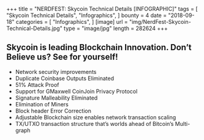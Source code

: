 +++
title = "NERDFEST: Skycoin Technical Details [INFOGRAPHIC]"
tags = [
    "Skycoin Technical Details",
    "Infographics",
]
bounty = 4
date = "2018-09-18"
categories = [
    "Infographics",
]
[image]
    url = "img/NerdFest-Skycoin-Technical-Details.jpg"
    type = "image/jpg"
    length = 282624
+++

## Skycoin is leading Blockchain Innovation. Don’t Believe us? See for yourself!

* Network security improvements
* Duplicate Coinbase Outputs Eliminated
* 51% Attack Proof
* Support for GMaxwell CoinJoin Privacy Protocol
* Signature Malleability Eliminated
* Elimination of Miners
* Block header Error Correction
* Adjustable Blockchain size enables network transaction scaling
* TX/UTXO transaction structure that’s worlds ahead of Bitcoin’s Multi-graph
